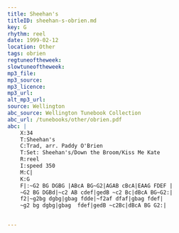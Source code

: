 ```yaml
---
title: Sheehan's
titleID: sheehan-s-obrien.md
key: G
rhythm: reel
date: 1999-02-12
location: Other
tags: obrien
regtuneoftheweek:
slowtuneoftheweek:
mp3_file:
mp3_source:
mp3_licence:
mp3_url:
alt_mp3_url:
source: Wellington
abc_source: Wellington Tunebook Collection
abc_url: /tunebooks/other/obrien.pdf
abc: |
    X:34
    T:Sheehan's
    C:Trad, arr. Paddy O'Brien
    T:Set: Sheehan's/Down the Broom/Kiss Me Kate
    R:reel
    I:speed 350
    M:C|
    K:G
    F|:~G2 BG DGBG |ABcA BG~G2|AGAB cBcA|EAAG FDEF |
    ~G2 BG DGBd|~c2 AB cdef|gedB ~c2 Bc|dBcA BG~G2:|
    f2|~g2bg dgbg|gbag fdde|~f2af dfaf|gbag fdef|
    ~g2 bg dgbg|gbag  fdef|gedB ~c2Bc|dBcA BG G2:|
    

---
```

